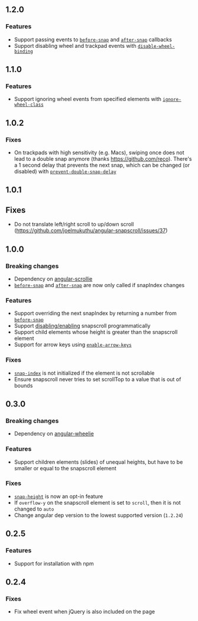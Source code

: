 ## 1.2.0

### Features
- Support passing events to [`before-snap`](DOCS.md#before-snap) and
[`after-snap`](DOCS.md#after-snap) callbacks
- Support disabling wheel and trackpad events with
[`disable-wheel-binding`](DOCS.md#disable-wheel-binding)

## 1.1.0

### Features
- Support ignoring wheel events from specified elements with
[`ignore-wheel-class`](DOCS.md#ignore-wheel-class)

## 1.0.2

### Fixes
- On trackpads with high sensitivity (e.g. Macs), swiping once does not lead to
a double snap anymore (thanks https://github.com/reco). There's a 1 second delay
that prevents the next snap, which can be changed (or disabled) with
[`prevent-double-snap-delay`](DOCS.md#prevent-double-snap-delay)

## 1.0.1

## Fixes
- Do not translate left/right scroll to up/down scroll
(https://github.com/joelmukuthu/angular-snapscroll/issues/37)

## 1.0.0

### Breaking changes
- Dependency on [angular-scrollie](https://github.com/joelmukuthu/angular-scrollie)
- [`before-snap`](DOCS.md#before-snap) and [`after-snap`](DOCS.md#after-snap) are
now only called if snapIndex changes

### Features
- Support overriding the next snapIndex by returning a number from
[`before-snap`](DOCS.md#before-snap)
- Support [disabling/enabling](DOCS.md#snapscroll-directive) snapscroll
programmatically
- Support child elements whose height is greater than the snapscroll element
- Support for arrow keys using [`enable-arrow-keys`](DOCS.md#enable-arrow-keys)

### Fixes
- [`snap-index`](DOCS.md#snap-index) is not initialized if the element is not
scrollable
- Ensure snapscroll never tries to set scrollTop to a value that is out of bounds

## 0.3.0

### Breaking changes
- Dependency on [angular-wheelie](https://github.com/joelmukuthu/angular-wheelie)

### Features
- Support children elements (slides) of unequal heights, but have to be smaller
or equal to the snapscroll element

### Fixes
- [`snap-height`](DOCS.md#snap-height) is now an opt-in feature
- If `overflow-y` on the snapscroll element is set to `scroll`, then it is not
changed to `auto`
- Change angular dep version to the lowest supported version (`1.2.24`)

## 0.2.5

### Features
- Support for installation with npm

## 0.2.4

### Fixes
- Fix wheel event when jQuery is also included on the page
